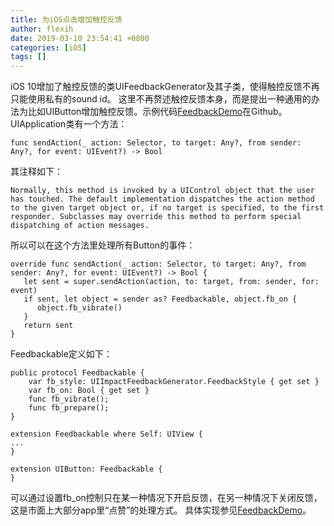 ```yaml
---
title: 为iOS点击增加触控反馈
author: flexih
date: 2019-03-10 23:54:41 +0800
categories: [iOS]
tags: []
---
```


iOS 10增加了触控反馈的类UIFeedbackGenerator及其子类，使得触控反馈不再只能使用私有的sound id。
这里不再赘述触控反馈本身，而是提出一种通用的办法为比如UIButton增加触控反馈。示例代码[FeedbackDemo](https://github.com/flexih/FeedbackDemo)在Github。
UIApplication类有一个方法：
```
func sendAction(_ action: Selector, to target: Any?, from sender: Any?, for event: UIEvent?) -> Bool
```
其注释如下：
```
Normally, this method is invoked by a UIControl object that the user has touched. The default implementation dispatches the action method to the given target object or, if no target is specified, to the first responder. Subclasses may override this method to perform special dispatching of action messages.
```
所以可以在这个方法里处理所有Button的事件：
```
override func sendAction(_ action: Selector, to target: Any?, from sender: Any?, for event: UIEvent?) -> Bool {
   let sent = super.sendAction(action, to: target, from: sender, for: event)
   if sent, let object = sender as? Feedbackable, object.fb_on {
      object.fb_vibrate()
   }
   return sent
}
 ```
Feedbackable定义如下：
```
public protocol Feedbackable {
    var fb_style: UIImpactFeedbackGenerator.FeedbackStyle { get set }
    var fb_on: Bool { get set }
    func fb_vibrate();
    func fb_prepare();
}

extension Feedbackable where Self: UIView {
...
}

extension UIButton: Feedbackable {
}
```
可以通过设置fb_on控制只在某一种情况下开启反馈，在另一种情况下关闭反馈，这是市面上大部分app里“点赞”的处理方式。
具体实现参见[FeedbackDemo](https://github.com/flexih/FeedbackDemo)。